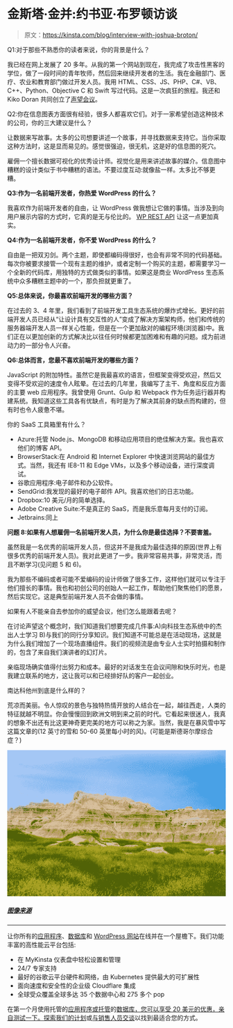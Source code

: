 # 金斯塔·金并:约书亚·布罗顿访谈

> 原文：<https://kinsta.com/blog/interview-with-joshua-broton/>

Q1:对于那些不熟悉你的读者来说，你的背景是什么？

我已经在网上发展了 20 多年。从我的第一个网站到现在，我完成了攻击性黑客的学位，做了一段时间的青年牧师，然后回来继续开发者的生活。我在金融部门、医疗、农业和教育部门做过开发人员。我用 HTML、CSS、JS、PHP、C#、VB、C++、Python、Objective C 和 Swift 写过代码。这是一次疯狂的旅程。我还和 Kiko Doran 共同创立了[声望会议](http://prestigeconf.com)。

Q2:你在信息图表方面很有经验，很多人都喜欢它们。对于一家希望创造这种技术的公司，你的三大建议是什么？

让数据来写故事。太多的公司想要讲述一个故事，并寻找数据来支持它。当你采取这种方法时，这是显而易见的。感觉很强迫，很无机，这是好的信息图的死穴。

雇佣一个擅长数据可视化的优秀设计师。视觉化是用来讲述故事的媒介。信息图中糟糕的设计类似于书中糟糕的语法。不要过度互动:就像盐一样。太多比不够更糟。

**Q3:作为一名前端开发者，你热爱 WordPress 的什么？**

我喜欢作为前端开发者的自由，让 WordPress 做我想让它做的事情。当涉及到向用户展示内容的方式时，它真的是无与伦比的。 [WP REST API](https://kinsta.com/blog/wordpress-rest-api/) 让这一点更加真实。

**Q4:作为一名前端开发者，你不爱 WordPress 的什么？**

自由是一把双刃剑。两个主题，即使都编码得很好，也会有非常不同的代码基础。每次你被要求接管一个现有主题的维护，或者定制一个购买的主题，都需要学习一个全新的代码库，用独特的方式做类似的事情。如果这是商业 WordPress 生态系统中众多糟糕主题中的一个，那负担就更重了。

**Q5:总体来说，你最喜欢前端开发的哪些方面？**

在过去的 3、4 年里，我们看到了前端开发工具生态系统的爆炸式增长。更好的前端开发人员已经从“让设计具有交互性的人”变成了解决方案架构师，他们和传统的服务器端开发人员一样关心性能，但是在一个更加敌对的编程环境(浏览器)中。我们正在以更加创新的方式解决比以往任何时候都更加困难和有趣的问题。成为前进动力的一部分令人兴奋。

**Q6:总体而言，您最不喜欢前端开发的哪些方面？**

JavaScript 的附加特性。虽然它是我最喜欢的语言，但框架变得受欢迎，然后又变得不受欢迎的速度令人眩晕。在过去的几年里，我编写了主干、角度和反应方面的主要 web 应用程序。我曾使用 Grunt、Gulp 和 Webpack 作为任务运行器并构建系统。我知道这些工具各有优缺点，有时是为了解决其前身的缺点而构建的，但有时也令人疲惫不堪。

你的 SaaS 工具箱里有什么？

*   Azure:托管 Node.js、MongoDB 和移动应用项目的绝佳解决方案。我也喜欢他们的博客 API。
*   BrowserStack:在 Android 和 Internet Explorer 中快速浏览网站的最佳方式。当然，我还有 IE8-11 和 Edge VMs，以及多个移动设备，进行深度调试。
*   谷歌应用程序:电子邮件和办公软件。
*   SendGrid:我发现的最好的电子邮件 API。我喜欢他们的日志功能。
*   Dropbox:10 美元/月的简单选择。
*   Adobe Creative Suite:不是真正的 SaaS，而是我乐意每月支付的订阅。
*   Jetbrains:同上

**问题 8:如果有人想雇佣一名前端开发人员，为什么你是最佳选择？不要害羞。**

虽然我是一名优秀的前端开发人员，但这并不是我成为最佳选择的原因(世界上有很多优秀的前端开发人员)。我对此更进了一步。我非常容易共事，非常灵活，而且不断学习(见问题 5 和 6)。

我为那些不编码或者可能不爱编码的设计师做了很多工作，这样他们就可以专注于他们擅长的事情。我也和初创公司的创始人一起工作，帮助他们聚焦他们的愿景，然后实现它。这是典型前端开发人员不会做的事情。

如果有人不能亲自去参加你的威望会议，他们怎么能跟着去呢？

在讨论声望这个概念时，我们知道我们想要完成几件事:A)向科技生态系统中的杰出人士学习 B)与我们的同行分享知识。我们知道不可能总是在活动现场，这就是为什么我们增加了一个现场直播组件。我们的视频流是由专业人士实时拍摄和制作的，包含了来自我们演讲者的幻灯片。

亲临现场确实值得付出努力和成本。最好的对话发生在会议间隙和快乐时光，也是我建立联系的地方，这让我可以和已经排好队的客户一起创业。

南达科他州到底是什么样的？

荒凉而美丽。令人惊叹的景色与独特热情开放的人结合在一起，越往西走，人类的特征就越不明显。你会慢慢回到欧洲文明到来之前的时代。它看起来很迷人，我真的想象不出还有比这更神奇更完美的地方可以称之为家。当然，我是在暴风雪中写这篇文章的(12 英寸的雪和 50-60 英里每小时的风)。(可能是斯德哥尔摩综合症？)

![south dakota](img/fdab73cebf597c45a01eae26d6ed9ae3.png)

##### [图像来源](https://www.flickr.com/photos/alwaysshooting/15287358866/)

* * *

让你所有的[应用程序](https://kinsta.com/application-hosting/)、[数据库](https://kinsta.com/database-hosting/)和 [WordPress 网站](https://kinsta.com/wordpress-hosting/)在线并在一个屋檐下。我们功能丰富的高性能云平台包括:

*   在 MyKinsta 仪表盘中轻松设置和管理
*   24/7 专家支持
*   最好的谷歌云平台硬件和网络，由 Kubernetes 提供最大的可扩展性
*   面向速度和安全性的企业级 Cloudflare 集成
*   全球受众覆盖全球多达 35 个数据中心和 275 多个 pop

在第一个月使用托管的[应用程序或托管](https://kinsta.com/application-hosting/)的[数据库，您可以享受 20 美元的优惠，亲自测试一下。探索我们的](https://kinsta.com/database-hosting/)[计划](https://kinsta.com/plans/)或[与销售人员交谈](https://kinsta.com/contact-us/)以找到最适合您的方式。